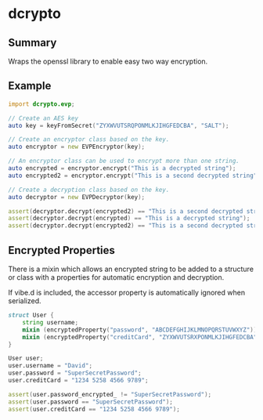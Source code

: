 ﻿# dcrypto

## Summary

Wraps the openssl library to enable easy two way encryption. 

## Example

```D
import dcrypto.evp;

// Create an AES key
auto key = keyFromSecret("ZYXWVUTSRQPONMLKJIHGFEDCBA", "SALT");

// Create an encryptor class based on the key.
auto encryptor = new EVPEncryptor(key);

// An encryptor class can be used to encrypt more than one string.
auto encrypted = encryptor.encrypt("This is a decrypted string");
auto encrypted2 = encryptor.encrypt("This is a second decrypted string");

// Create a decryption class based on the key.
auto decryptor = new EVPDecryptor(key);

assert(decryptor.decrypt(encrypted2) == "This is a second decrypted string");
assert(decryptor.decrypt(encrypted) == "This is a decrypted string");
assert(decryptor.decrypt(encrypted2) == "This is a second decrypted string");
```

## Encrypted Properties

There is a mixin which allows an encrypted string to be added to a structure or class with a properties for
automatic encryption and decryption.

If vibe.d is included, the accessor property is automatically ignored when serialized.

```D
struct User {
	string username;
	mixin (encryptedProperty("password", "ABCDEFGHIJKLMNOPQRSTUVWXYZ"));
	mixin (encryptedProperty("creditCard", "ZYXWVUTSRXPONMLKJIHGFEDCBA"));
}

User user;
user.username = "David";
user.password = "SuperSecretPassword";
user.creditCard = "1234 5258 4566 9789";

assert(user.password_encrypted_ != "SuperSecretPassword");
assert(user.password == "SuperSecretPassword");
assert(user.creditCard == "1234 5258 4566 9789");
```